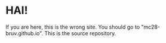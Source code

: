 # HAI!
If you are here, this is the wrong site. You should go to "mc28-bruv.github.io". This is the source repository.
